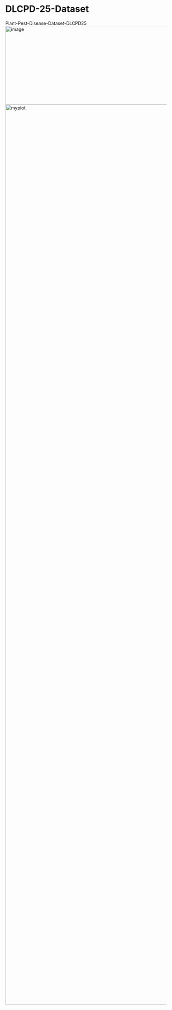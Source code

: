 # DLCPD-25-Dataset
Plant-Pest-Disease-Dataset-DLCPD25
<img width="704" height="244" alt="image" src="https://github.com/user-attachments/assets/7463885e-a1c6-48d8-ab3a-40ddaa532ceb" />
<img width="2000" height="2800" alt="myplot" src="https://github.com/user-attachments/assets/7c9920f0-bd3c-4647-bdc0-3dfb95c46c22" />
